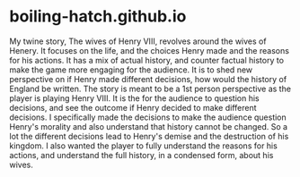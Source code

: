 # boiling-hatch.github.io
My twine story, The wives of Henry VIII, revolves around the wives of Henery. It focuses on the life, and the choices Henry made and the reasons for his actions. It has a mix of actual history, and counter factual history to make the game more engaging for the audience. It is to shed new perspective on if Henry made different decisions, how would the history of England be written. The story is meant to be a 1st person perspective as the player is playing Henry VIII. It is the for the audience to question his decisions, and see the outcome if Henry decided to make different decisions. I specifically made the decisions to make the audience question Henry's morality and also understand that history cannot be changed. So a lot the different decisions lead to Henry's demise and the destruction of his kingdom. I also wanted the player to fully understand the reasons for his actions, and understand the full history, in a condensed form, about his wives. 
